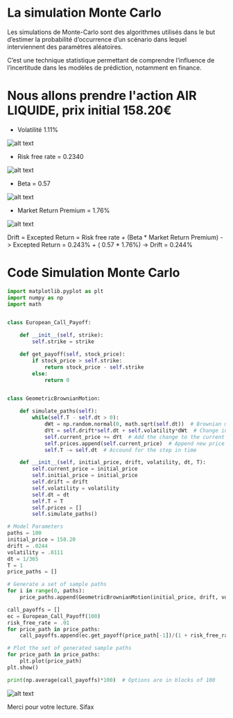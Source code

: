 # La simulation Monte Carlo

 Les simulations de Monte-Carlo sont des algorithmes utilisés dans le but d’estimer la probabilité d’occurrence d’un scénario dans lequel interviennent des paramètres aléatoires. 
 
 C’est une technique statistique permettant de comprendre l’influence de l’incertitude dans les modèles de prédiction, notamment en finance.


# Nous allons prendre l'action AIR LIQUIDE, prix  initial 158.20€

* Volatilité 1.11%
 
![alt text](https://i.ibb.co/FYXdLJV/screen2.png)

* Risk free rate = 0.2340

![alt text](https://i.ibb.co/4fd2J5d/taux-sans-risque.png)

* Beta = 0.57

![alt text](https://i.ibb.co/Hgm0wdc/beta.png)

* Market Return Premium = 1.76%

![alt text](https://i.ibb.co/sg63S3s/market-return-premium.png)

Drift = Excepted Return = Risk free rate + (Beta * Market Return Premium)
                        -> Excepted Return = 0.243% + ( 0.57 * 1.76%)
                        -> Drift = 0.244%

# Code Simulation Monte Carlo

```python
import matplotlib.pyplot as plt
import numpy as np
import math


class European_Call_Payoff:

    def __init__(self, strike):
        self.strike = strike

    def get_payoff(self, stock_price):
        if stock_price > self.strike:
            return stock_price - self.strike
        else:
            return 0


class GeometricBrownianMotion:

    def simulate_paths(self):
        while(self.T - self.dt > 0):
            dWt = np.random.normal(0, math.sqrt(self.dt))  # Brownian motion
            dYt = self.drift*self.dt + self.volatility*dWt  # Change in price
            self.current_price += dYt  # Add the change to the current price
            self.prices.append(self.current_price)  # Append new price to series
            self.T -= self.dt  # Accound for the step in time

    def __init__(self, initial_price, drift, volatility, dt, T):
        self.current_price = initial_price
        self.initial_price = initial_price
        self.drift = drift
        self.volatility = volatility
        self.dt = dt
        self.T = T
        self.prices = []
        self.simulate_paths()

# Model Parameters
paths = 100
initial_price = 158.20
drift = .0244
volatility = .0111
dt = 1/365
T = 1
price_paths = []

# Generate a set of sample paths
for i in range(0, paths):
    price_paths.append(GeometricBrownianMotion(initial_price, drift, volatility, dt, T).prices)

call_payoffs = []
ec = European_Call_Payoff(100)
risk_free_rate = .01
for price_path in price_paths:
    call_payoffs.append(ec.get_payoff(price_path[-1])/(1 + risk_free_rate))  # We get the last stock price in the series generated by GBM to determin the payoff and discount it by one year

# Plot the set of generated sample paths
for price_path in price_paths:
    plt.plot(price_path)
plt.show()

print(np.average(call_payoffs)*100)  # Options are in blocks of 100

```

![alt text](https://i.ibb.co/hZ86Xzg/screen1.png)


Merci pour votre lecture.
Sifax

